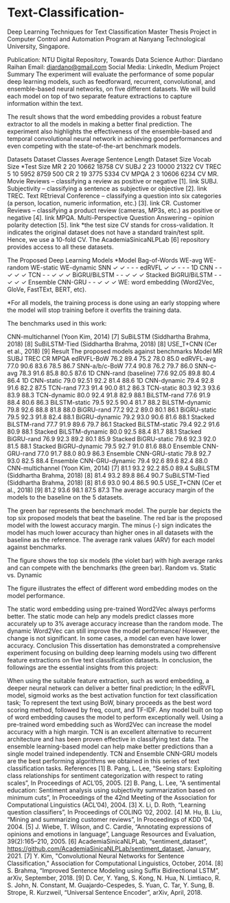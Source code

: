 # Text-Classification-
Deep Learning Techniques for Text Classification
Master Thesis Project in Computer Control and Automation Program at Nanyang Technological University, Singapore.

Publication: NTU Digital Repository, Towards Data Science
Author: Diardano Raihan
Email: diardano@gmail.com
Social Media: LinkedIn, Medium
Project Summary
The experiment will evaluate the performance of some popular deep learning models, such as feedforward, recurrent, convolutional, and ensemble-based neural networks, on five different datasets. We will build each model on top of two separate feature extractions to capture information within the text.

The result shows that the word embedding provides a robust feature extractor to all the models in making a better final prediction. The experiment also highlights the effectiveness of the ensemble-based and temporal convolutional neural network in achieving good performances and even competing with the state-of-the-art benchmark models.

Datasets
Dataset	Classes	Average
Sentence Length	Dataset Size	Vocab Size	*Test Size
MR	2	20	10662	18758	CV
SUBJ	2	23	10000	21322	CV
TREC	5	10	5952	8759	500
CR	2	19	3775	5334	CV
MPQA	2	3	10606	6234	CV
MR. Movie Reviews – classifying a review as positive or negative [1]. link
SUBJ. Subjectivity – classifying a sentence as subjective or objective [2]. link
TREC. Text REtrieval Conference – classifying a question into six categories (a person, location, numeric information, etc.) [3]. link
CR. Customer Reviews – classifying a product review (cameras, MP3s, etc.) as positive or negative [4]. link
MPQA. Multi-Perspective Question Answering – opinion polarity detection [5]. link
*the test size CV stands for cross-validation. It indicates the original dataset does not have a standard train/test split. Hence, we use a 10-fold CV. The AcademiaSinicaNLPLab [6] repository provides access to all these datasets.

The Proposed Deep Learning Models
*Model	Bag-of-Words	WE-avg	WE-random	WE-static	WE-dynamic
SNN	✓	✓	-	-	-
edRVFL	✓	✓	-	-	-
1D CNN	-	-	✓	✓	✓
TCN	-	-	✓	✓	✓
BiGRU/BiLSTM	-	-	✓	✓	✓
Stacked BiGRU/BiLSTM	-	-	✓	✓	✓
Ensemble CNN-GRU	-	-	✓	✓	✓
WE: word embedding (Word2Vec, GloVe, FastTExt, BERT, etc).

*For all models, the training process is done using an early stopping where the model will stop training before it overfits the training data.

The benchmarks used in this work:

CNN-multichannel (Yoon Kim, 2014) [7]
SuBiLSTM (Siddhartha Brahma, 2018) [8]
SuBiLSTM-Tied (Siddhartha Brahma, 2018) [8]
USE_T+CNN (Cer et al., 2018) [9]
Result
The proposed models against benchmarks
Model	MR	SUBJ	TREC	CR	MPQA
edRVFL-BoW	76.2	89.4	75.2	78.0	85.0
edRVFL-avg	77.0	90.6	83.6	78.5	86.7
SNN-a/b/c-BoW	77.4	90.8	76.2	79.7	86.0
SNN-c-avg	78.3	91.6	85.8	80.5	87.6
1D CNN-rand (baseline)	77.6	92.05	89.8	80.4	86.4
1D CNN-static	79.0	92.51	92.2	81.4	88.6
1D CNN-dynamic	79.4	92.8	91.6	82.2	87.5
TCN-rand	77.3	91.4	90.0	81.2	86.3
TCN-static	80.3	92.3	93.6	83.9	88.3
TCN-dynamic	80.0	92.4	91.8	82.9	88.1
BiLSTM-rand	77.6	91.9	88.4	80.6	86.3
BiLSTM-static	79.5	92.5	90.4	81.7	88.2
BiLSTM-dynamic	79.8	92.6	88.8	81.8	88.0
BiGRU-rand	77.2	92.2	89.0	80.1	86.1
BiGRU-static	79.5	92.3	91.8	82.4	88.1
BiGRU-dynamic	79.2	93.0	90.6	81.6	88.1
Stacked BiLSTM-rand	77.7	91.9	89.6	79.7	86.1
Stacked BiLSTM-static	79.4	92.2	91.6	80.9	88.1
Stacked BiLSTM-dynamic	80.0	92.5	88.4	81.7	88.1
Stacked BiGRU-rand	76.9	92.3	89.2	80.1	85.9
Stacked BiGRU-static	79.6	92.3	92.0	81.5	88.1
Stacked BiGRU-dynamic	79.5	92.7	91.0	81.6	88.0
Ensemble CNN-GRU-rand	77.0	91.7	88.0	80.9	86.3
Ensemble CNN-GRU-static	79.8	92.7	93.0	82.5	88.4
Ensemble CNN-GRU-dynamic	79.4	92.6	89.6	82.4	88.0
CNN-multichannel (Yoon Kim, 2014) [7]	81.1	93.2	92.2	85.0	89.4
SuBiLSTM (Siddhartha Brahma, 2018) [8]	81.4	93.2	89.8	86.4	90.7
SuBiLSTM-Tied (Siddhartha Brahma, 2018) [8]	81.6	93.0	90.4	86.5	90.5
USE_T+CNN (Cer et al., 2018) [9]	81.2	93.6	98.1	87.5	87.3
The average accuracy margin of the models to the baseline on the 5 datasets.


The green bar represents the benchmark model.
The purple bar depicts the top six proposed models that beat the baseline.
The red bar is the proposed model with the lowest accuracy margin.
The minus (-) sign indicates the model has much lower accuracy than higher ones in all datasets with the baseline as the reference.
The average rank values (ARV) for each model against benchmarks.


The figure shows the top six models (the violet bar) with high average ranks and can compete with the benchmarks (the green bar).
Random vs. Static vs. Dynamic


The figure illustrates the effect of different word embedding modes on the model performance.

The static word embedding using pre-trained Word2Vec always performs better. The static mode can help any models predict classes more accurately up to 3% average accuracy increase than the random mode.
The dynamic Word2Vec can still improve the model performance/ However, the change is not significant. In some cases, a model can even have lower accuracy.
Conclusion
This dissertation has demonstrated a comprehensive experiment focusing on building deep learning models using two different feature extractions on five text classification datasets. In conclusion, the followings are the essential insights from this project:

When using the suitable feature extraction, such as word embedding, a deeper neural network can deliver a better final prediction;
In the edRVFL model, sigmoid works as the best activation function for text classification task;
To represent the text using BoW, binary proceeds as the best word scoring method, followed by freq, count, and TF-IDF.
Any model built on top of word embedding causes the model to perform exceptionally well.
Using a pre-trained word embedding such as Word2Vec can increase the model accuracy with a high margin.
TCN is an excellent alternative to recurrent architecture and has been proven effective in classifying text data.
The ensemble learning-based model can help make better predictions than a single model trained independently.
TCN and Ensemble CNN-GRU models are the best performing algorithms we obtained in this series of text classification tasks.
References
[1] B. Pang, L. Lee, “Seeing stars: Exploiting class relationships for sentiment categorization with respect to rating scales”, In Proceedings of ACL’05, 2005.
[2] B. Pang, L. Lee, “A sentimental education: Sentiment analysis using subjectivity summarization based on minimum cuts”, In Proceedings of the 42nd Meeting of the Association for Computational Linguistics (ACL’04), 2004.
[3] X. Li, D. Roth, “Learning question classifiers”, In Proceedings of COLING ’02, 2002.
[4] M. Hu, B. Liu, “Mining and summarizing customer reviews”, In Proceedings of KDD ’04, 2004.
[5] J. Wiebe, T. Wilson, and C. Cardie, “Annotating expressions of opinions and emotions in language”, Language Resources and Evaluation, 39(2):165–210, 2005.
[6] AcademiaSinicaNLPLab, “sentiment_dataset”, https://github.com/AcademiaSinicaNLPLab/sentiment_dataset, January, 2021.
[7] Y. Kim, "Convolutional Neural Networks for Sentence Classification," Association for Computational Linguistics, October, 2014.
[8] S. Brahma, “Improved Sentence Modeling using Suffix Bidirectional LSTM”, arXiv, September, 2018.
[9] D. Cer, Y. Yang, S. Kong, N. Hua, N. Limtiaco, R. S. John, N. Constant, M. Guajardo-Cespedes, S. Yuan, C. Tar, Y. Sung, B. Strope, R. Kurzweil, “Universal Sentence Encoder”, arXiv, April, 2018.
